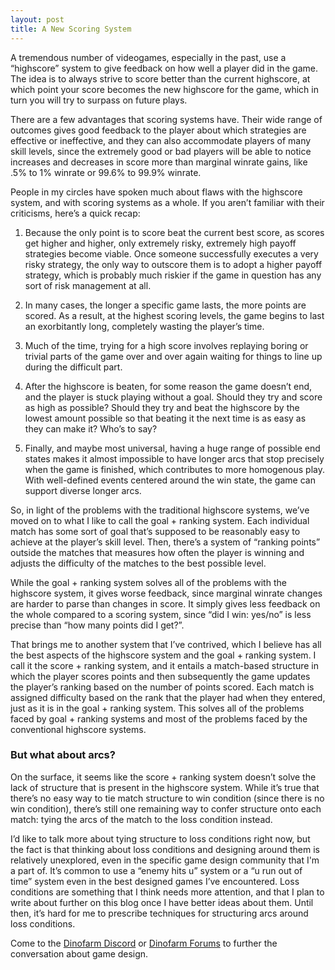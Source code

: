```yaml
---
layout: post
title: A New Scoring System
---
```


A tremendous number of videogames, especially in the past, use a “highscore” system to give feedback on how well a player did in the game. The idea is to always strive to score better than the current highscore, at which point your score becomes the new highscore for the game, which in turn you will try to surpass on future plays.

There are a few advantages that scoring systems have. Their wide range of outcomes gives good feedback to the player about which strategies are effective or ineffective, and they can also accommodate players of many skill levels, since the extremely good or bad players will be able to notice increases and decreases in score more than marginal winrate gains, like .5% to 1% winrate or 99.6% to 99.9% winrate.

People in my circles have spoken much about flaws with the highscore system, and with scoring systems as a whole. If you aren’t familiar with their criticisms, here’s a quick recap:

1. Because the only point is to score beat the current best score, as scores get higher and higher, only extremely risky, extremely high payoff strategies become viable. Once someone successfully executes a very risky strategy, the only way to outscore them is to adopt a higher payoff strategy, which is probably much riskier if the game in question has any sort of risk management at all.

2. In many cases, the longer a specific game lasts, the more points are scored. As a result, at the highest scoring levels, the game begins to last an exorbitantly long, completely wasting the player’s time.

3. Much of the time, trying for a high score involves replaying boring or trivial parts of the game over and over again waiting for things to line up during the difficult part.

4. After the highscore is beaten, for some reason the game doesn’t end, and the player is stuck playing without a goal. Should they try and score as high as possible? Should they try and beat the highscore by the lowest amount possible so that beating it the next time is as easy as they can make it? Who’s to say?

5. Finally, and maybe most universal, having a huge range of possible end states makes it almost impossible to have longer arcs that stop precisely when the game is finished, which contributes to more homogenous play. With well-defined events centered around the win state, the game can support diverse longer arcs.

So, in light of the problems with the traditional highscore systems, we’ve moved on to what I like to call the goal + ranking system. Each individual match has some sort of goal that’s supposed to be reasonably easy to achieve at the player’s skill level. Then, there’s a system of “ranking points” outside the matches that measures how often the player is winning and adjusts the difficulty of the matches to the best possible level.

While the goal + ranking system solves all of the problems with the highscore system, it gives worse feedback, since marginal winrate changes are harder to parse than changes in score. It simply gives less feedback on the whole compared to a scoring system, since “did I win: yes/no” is less precise than “how many points did I get?”.

That brings me to another system that I’ve contrived, which I believe has all the best aspects of the highscore system and the goal + ranking system. I call it the score + ranking system, and it entails a match-based structure in which the player scores points and then subsequently the game updates the player’s ranking based on the number of points scored. Each match is assigned difficulty based on the rank that the player had when they entered, just as it is in the goal + ranking system. This solves all of the problems faced by goal + ranking systems and most of the problems faced by the conventional highscore systems.

### But what about arcs?

On the surface, it seems like the score + ranking system doesn’t solve the lack of structure that is present in the highscore system. While it’s true that there’s no easy way to tie match structure to win condition (since there is no win condition), there’s still one remaining way to confer structure onto each match: tying the arcs of the match to the loss condition instead.

I’d like to talk more about tying structure to loss conditions right now, but the fact is that thinking about loss conditions and designing around them is relatively unexplored, even in the specific game design community that I'm a part of. It’s common to use a “enemy hits u” system or a “u run out of time” system even in the best designed games I’ve encountered. Loss conditions are something that I think needs more attention, and that I plan to write about further on this blog once I have better ideas about them. Until then, it’s hard for me to prescribe techniques for structuring arcs around loss conditions.

Come to the [Dinofarm Discord](https://discord.gg/8PPwfDY) or [Dinofarm Forums](http://www.dinofarmgames.com/forum/index.php) to further the conversation about game design.
